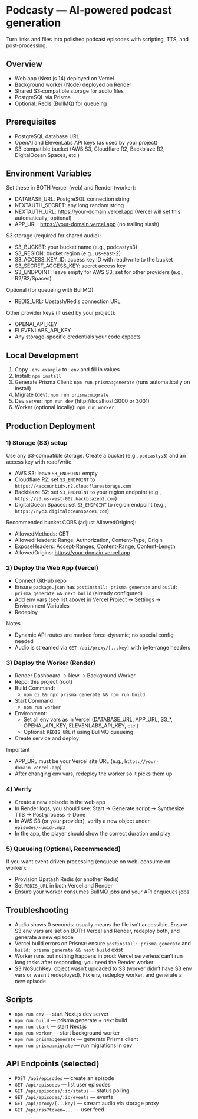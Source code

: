 # Podcasty — AI‑powered podcast generation

Turn links and files into polished podcast episodes with scripting, TTS, and post‑processing.

## Overview
- Web app (Next.js 14) deployed on Vercel
- Background worker (Node) deployed on Render
- Shared S3‑compatible storage for audio files
- PostgreSQL via Prisma
- Optional: Redis (BullMQ) for queueing

## Prerequisites
- PostgreSQL database URL
- OpenAI and ElevenLabs API keys (as used by your project)
- S3‑compatible bucket (AWS S3, Cloudflare R2, Backblaze B2, DigitalOcean Spaces, etc.)

## Environment Variables
Set these in BOTH Vercel (web) and Render (worker):

- DATABASE_URL: PostgreSQL connection string
- NEXTAUTH_SECRET: any long random string
- NEXTAUTH_URL: https://your-domain.vercel.app (Vercel will set this automatically; optional)
- APP_URL: https://your-domain.vercel.app (no trailing slash)

S3 storage (required for shared audio):
- S3_BUCKET: your bucket name (e.g., podcastys3)
- S3_REGION: bucket region (e.g., us-east-2)
- S3_ACCESS_KEY_ID: access key ID with read/write to the bucket
- S3_SECRET_ACCESS_KEY: secret access key
- S3_ENDPOINT: leave empty for AWS S3; set for other providers (e.g., R2/B2/Spaces)

Optional (for queueing with BullMQ):
- REDIS_URL: Upstash/Redis connection URL

Other provider keys (if used by your project):
- OPENAI_API_KEY
- ELEVENLABS_API_KEY
- Any storage-specific credentials your code expects

## Local Development
1. Copy `.env.example` to `.env` and fill in values
2. Install: `npm install`
3. Generate Prisma Client: `npm run prisma:generate` (runs automatically on install)
4. Migrate (dev): `npm run prisma:migrate`
5. Dev server: `npm run dev` (http://localhost:3000 or 3001)
6. Worker (optional locally): `npm run worker`

## Production Deployment

### 1) Storage (S3) setup
Use any S3‑compatible storage. Create a bucket (e.g., `podcastys3`) and an access key with read/write.

- AWS S3: leave `S3_ENDPOINT` empty
- Cloudflare R2: set `S3_ENDPOINT` to `https://<accountid>.r2.cloudflarestorage.com`
- Backblaze B2: set `S3_ENDPOINT` to your region endpoint (e.g., `https://s3.us-west-002.backblazeb2.com`)
- DigitalOcean Spaces: set `S3_ENDPOINT` to region endpoint (e.g., `https://nyc3.digitaloceanspaces.com`)

Recommended bucket CORS (adjust AllowedOrigins):
- AllowedMethods: GET
- AllowedHeaders: Range, Authorization, Content-Type, Origin
- ExposeHeaders: Accept-Ranges, Content-Range, Content-Length
- AllowedOrigins: https://your-domain.vercel.app

### 2) Deploy the Web App (Vercel)
- Connect GitHub repo
- Ensure `package.json` has `postinstall: prisma generate` and `build: prisma generate && next build` (already configured)
- Add env vars (see list above) in Vercel Project → Settings → Environment Variables
- Redeploy

Notes
- Dynamic API routes are marked force-dynamic; no special config needed
- Audio is streamed via `GET /api/proxy/[...key]` with byte‑range headers

### 3) Deploy the Worker (Render)
- Render Dashboard → New → Background Worker
- Repo: this project (root)
- Build Command:
  - `npm ci && npx prisma generate && npm run build`
- Start Command:
  - `npm run worker`
- Environment:
  - Set all env vars as in Vercel (DATABASE_URL, APP_URL, S3_*, OPENAI_API_KEY, ELEVENLABS_API_KEY, etc.)
  - Optional: `REDIS_URL` if using BullMQ queueing
- Create service and deploy

Important
- APP_URL must be your Vercel site URL (e.g., `https://your-domain.vercel.app`)
- After changing env vars, redeploy the worker so it picks them up

### 4) Verify
- Create a new episode in the web app
- In Render logs, you should see: Start → Generate script → Synthesize TTS → Post‑process → Done
- In AWS S3 (or your provider), verify a new object under `episodes/<uuid>.mp3`
- In the app, the player should show the correct duration and play

### 5) Queueing (Optional, Recommended)
If you want event‑driven processing (enqueue on web, consume on worker):
- Provision Upstash Redis (or another Redis)
- Set `REDIS_URL` in both Vercel and Render
- Ensure your worker consumes BullMQ jobs and your API enqueues jobs

## Troubleshooting
- Audio shows 0 seconds: usually means the file isn’t accessible. Ensure S3 env vars are set on BOTH Vercel and Render, redeploy both, and generate a new episode
- Vercel build errors on Prisma: ensure `postinstall: prisma generate` and `build: prisma generate && next build` exist
- Worker runs but nothing happens in prod: Vercel serverless can’t run long tasks after responding; you need the Render worker
- S3 NoSuchKey: object wasn’t uploaded to S3 (worker didn’t have S3 env vars or wasn’t redeployed). Fix env, redeploy worker, and generate a new episode

## Scripts
- `npm run dev` — start Next.js dev server
- `npm run build` — prisma generate + next build
- `npm run start` — start Next.js
- `npm run worker` — start background worker
- `npm run prisma:generate` — generate Prisma client
- `npm run prisma:migrate` — run migrations in dev

## API Endpoints (selected)
- `POST /api/episodes` — create an episode
- `GET /api/episodes` — list user episodes
- `GET /api/episodes/:id/status` — status polling
- `GET /api/episodes/:id/events` — events
- `GET /api/proxy/[...key]` — stream audio via storage proxy
- `GET /api/rss?token=...` — user feed

